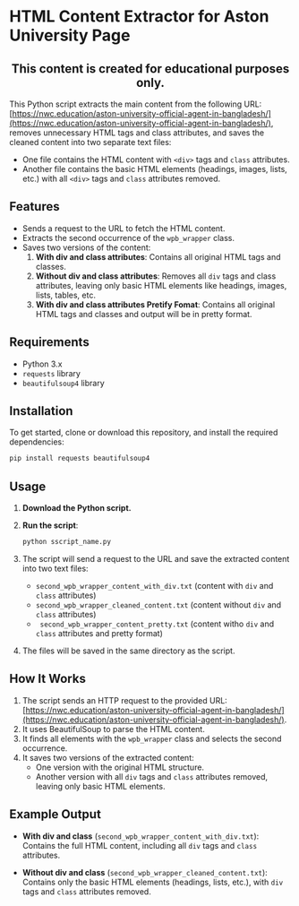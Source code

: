 # HTML Content Extractor for Aston University Page

<h2 align="center">This content is created for educational purposes only.</h2>

This Python script extracts the main content from the following URL:
[https://nwc.education/aston-university-official-agent-in-bangladesh/](https://nwc.education/aston-university-official-agent-in-bangladesh/),
removes unnecessary HTML tags and class attributes, and saves the cleaned content into two separate text files:

- One file contains the HTML content with `<div>` tags and `class` attributes.
- Another file contains the basic HTML elements (headings, images, lists, etc.) with all `<div>` tags and `class` attributes removed.

## Features

- Sends a request to the URL to fetch the HTML content.
- Extracts the second occurrence of the `wpb_wrapper` class.
- Saves two versions of the content:
  1. **With div and class attributes**: Contains all original HTML tags and classes.
  2. **Without div and class attributes**: Removes all `div` tags and class attributes, leaving only basic HTML elements like headings, images, lists, tables, etc.
  3. **With div and class attributes Pretify Fomat**: Contains all original HTML tags and classes and output will be in pretty format.

## Requirements

- Python 3.x
- `requests` library
- `beautifulsoup4` library

## Installation

To get started, clone or download this repository, and install the required dependencies:

```bash
pip install requests beautifulsoup4
```

## Usage

1. **Download the Python script.**

2. **Run the script**:

   ```bash
   python sscript_name.py
   ```

3. The script will send a request to the URL and save the extracted content into two text files:

   - `second_wpb_wrapper_content_with_div.txt` (content with `div` and `class` attributes)
   - `second_wpb_wrapper_cleaned_content.txt` (content without `div` and `class` attributes)
   - ` second_wpb_wrapper_content_pretty.txt` (content witho `div` and `class` attributes and pretty format)

4. The files will be saved in the same directory as the script.

## How It Works

1. The script sends an HTTP request to the provided URL: [https://nwc.education/aston-university-official-agent-in-bangladesh/](https://nwc.education/aston-university-official-agent-in-bangladesh/).
2. It uses BeautifulSoup to parse the HTML content.
3. It finds all elements with the `wpb_wrapper` class and selects the second occurrence.
4. It saves two versions of the extracted content:
   - One version with the original HTML structure.
   - Another version with all `div` tags and `class` attributes removed, leaving only basic HTML elements.

## Example Output

- **With div and class** (`second_wpb_wrapper_content_with_div.txt`):  
  Contains the full HTML content, including all `div` tags and `class` attributes.

- **Without div and class** (`second_wpb_wrapper_cleaned_content.txt`):  
  Contains only the basic HTML elements (headings, lists, etc.), with `div` tags and `class` attributes removed.
